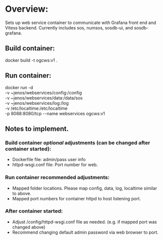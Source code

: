 # Overview:
Sets up web service container to communicate with Grafana front end and Vitess backend.
Currently includes sos, numsos, sosdb-ui, and sosdb-grafana.

## Build container:

docker build -t ogcws:v1 .

## Run container:

docker run -d \
        -v ~jenos/webservices/config:/config \
        -v ~jenos/webservices/data:/data/sos \
        -v ~jenos/webservices/log:/log \
	-v /etc/localtime:/etc/localtime \
	-p 8088:8080/tcp --name webservices ogcws:v1


## Notes to implement.

### Build container _optional_ adjustments (can be changed after container started):
* Dockerfile file: admin/pass user info
* httpd-wsgi.conf file: Port number for web.

### Run container recommended adjustments:
* Mapped folder locations. Please map config, data, log, localtime similar to above.
* Mapped port numbers for container httpd to host listening port.

### After container started:
* Adjust  /config/httpd-wsgi.conf file as needed.  (e.g. if mapped port was changed above)
* Recommend changing default admin password via web browser to port.
